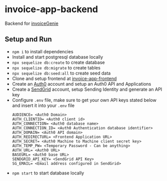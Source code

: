 # invoice-app-backend

Backend for [invoiceGenie](https://github.com/hWeitian/invoice-app-frontend)

## Setup and Run

- `npm i` to install dependencies
- Install and start postgresql database locally
- `npx sequelize db:create` to create database
- `npx sequelize db:migrate` to create tables
- `npx sequelize db:seed:all` to create seed data
- Clone and setup frontend at [invoice-app-frontend](https://github.com/hWeitian/invoice-app-frontend)
- Create an [Auth0](https://auth0.com/) account and setup an Auth0 API and Applications
- Create a [SendGrid](https://sendgrid.com/) account, setup Sending Identity and generate an API key
- Configure `.env` file, make sure to get your own API keys stated below and insert it into your `.env` file
  ```
  AUDIENCE= <Auth0 Domain>
  AUTH_CLIENTID= <Auth0 client id>
  AUTH_CONNECTION= <Auth0 database name>
  AUTH_CONNECTION_ID= <Auth0 Authentication database identifier>
  AUTH_DOMAIN= <Auth0 API domain>
  AUTH_REDIRECTURL= <Frontend Application URL>
  AUTH_SECRET= <Auth0 Machine to Machine client secret key>
  AUTH_TEMP_PW= <Temporary Password - Can be anything>
  AUTH_URL= <Auth0 URL>
  BASEURL= <Auth0 base URL>
  SENDGRID_API_KEY= <SendGrid API Key>
  SG_EMAIL= <Email address configured in SendGrid>
  ```
- `npm start` to start database locally
